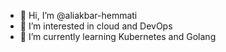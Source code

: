 - 👋 Hi, I’m @aliakbar-hemmati
- 👀 I’m interested in cloud and DevOps
- 🌱 I’m currently learning Kubernetes and Golang

<!---
aliakbar-hemmati/aliakbar-hemmati is a ✨ special ✨ repository because its `README.md` (this file) appears on your GitHub profile.
You can click the Preview link to take a look at your changes.
--->
